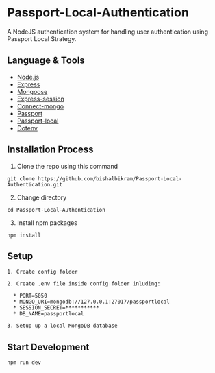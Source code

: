 # Passport-Local-Authentication
A NodeJS authentication system for handling user authentication using Passport Local Strategy. 

## Language & Tools
- [Node.js](https://nodejs.org/en/)
- [Express](https://www.npmjs.com/package/express)
- [Mongoose](https://www.npmjs.com/package/mongoose)
- [Express-session](https://www.npmjs.com/package/express-session)
- [Connect-mongo](https://www.npmjs.com/package/connect-mongo)
- [Passport](https://www.npmjs.com/package/passport)
- [Passport-local](https://www.npmjs.com/package/passport-local)
- [Dotenv](https://www.npmjs.com/package/dotenv)

## Installation Process
1. Clone the repo using this command
  ```
  git clone https://github.com/bishalbikram/Passport-Local-Authentication.git
  ```
    
2. Change directory
  ```
  cd Passport-Local-Authentication
  ```
    
3. Install npm packages
  ```
  npm install 
  ```
  
## Setup
```
1. Create config folder

2. Create .env file inside config folder inluding: 

  * PORT=5050
  * MONGO_URI=mongodb://127.0.0.1:27017/passportlocal
  * SESSION_SECRET=***********
  * DB_NAME=passportlocal

3. Setup up a local MongoDB database  
```
## Start Development
```
npm run dev
```

